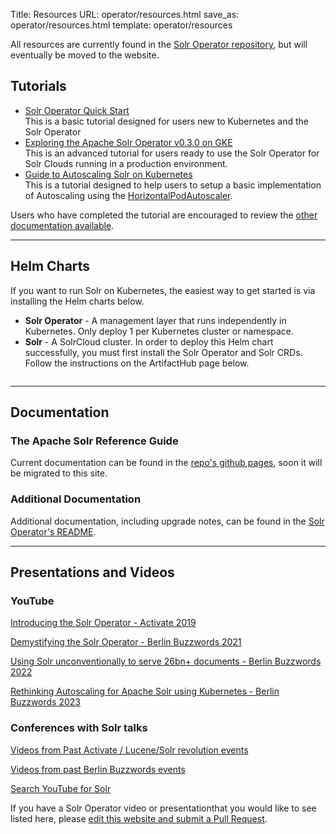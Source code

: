 Title: Resources
URL: operator/resources.html
save_as: operator/resources.html
template: operator/resources

All resources are currently found in the [Solr Operator repository](https://github.com/apache/solr-operator), but will eventually be moved to the website.

## Tutorials ##

* [Solr Operator Quick Start](https://apache.github.io/solr-operator/docs/local_tutorial)  
  This is a basic tutorial designed for users new to Kubernetes and the Solr Operator
* [Exploring the Apache Solr Operator v0.3.0 on GKE]({filename}/pages/operator/articles/explore-v030-gke.md)  
  This is an advanced tutorial for users ready to use the Solr Operator for Solr Clouds running in a production environment.
* [Guide to Autoscaling Solr on Kubernetes](https://sematext.com/blog/solr-operator-autoscaling-tutorial/)  
  This is a tutorial designed to help users to setup a basic implementation of Autoscaling using the [HorizontalPodAutoscaler](https://kubernetes.io/docs/tasks/run-application/horizontal-pod-autoscale/).

Users who have completed the tutorial are encouraged to review the [other documentation available](#documentation).

***

## Helm Charts ##

If you want to run Solr on Kubernetes, the easiest way to get started is via installing the Helm charts below.

* **Solr Operator** - A management layer that runs independently in Kubernetes. Only deploy 1 per Kubernetes cluster or namespace.
* **Solr** - A SolrCloud cluster. In order to deploy this Helm chart successfully, you must first install the Solr Operator and Solr CRDs. Follow the instructions on the ArtifactHub page below.

<div style="display:flex; justify-content: space-evenly; flex-wrap: wrap">
  <div class="artifacthub-widget" data-url="https://artifacthub.io/packages/helm/apache-solr/solr-operator" data-theme="light" data-header="false" data-responsive="true" style="flex-basis:0"></div><script async src="https://artifacthub.io/artifacthub-widget.js"></script>
  <div class="artifacthub-widget" data-url="https://artifacthub.io/packages/helm/apache-solr/solr" data-theme="light" data-header="false" data-responsive="true" style="flex-basis:0"></div><script async src="https://artifacthub.io/artifacthub-widget.js"></script>
</div>

***

## Documentation ##

<h3 class="offset" id="the-apache-solr-reference-guide">The Apache Solr Reference Guide</h3>

Current documentation can be found in the [repo's github pages](https://apache.github.io/solr-operator/docs), soon it will be migrated to this site.

<h3 class="offset" id="additional-documentation">Additional Documentation</h3>

Additional documentation, including upgrade notes, can be found in the [Solr Operator's README](https://github.com/apache/solr-operator#solr-operator).

***

## Presentations and Videos ##

<!-- TODO: WOULD BE NICE TO HAVE A SLIDER OR RANDOMLY PICKED VIDEO HERE -->

<h3 class="offset" id="youtube">YouTube</h3>

[Introducing the Solr Operator - Activate 2019](https://youtu.be/MD6NXTrA3xo?si=_ALWWzxKgBWqiCjX)

[Demystifying the Solr Operator - Berlin Buzzwords 2021](https://youtu.be/zl22KyzWqtM?si=OdQKJYY6EnpQufXw)

[Using Solr unconventionally to serve 26bn+ documents - Berlin Buzzwords 2022](https://youtu.be/tr4XYE2r0dE?si=PZfUPMLHkDkFw_Ow)

[Rethinking Autoscaling for Apache Solr using Kubernetes - Berlin Buzzwords 2023](https://youtu.be/HfHa4Q4YaTU?si=cCiadyOmjlo86sVF)

<h3 class="offset" id="youtube">Conferences with Solr talks</h3>

[Videos from Past Activate / Lucene/Solr revolution events](https://www.activate-conf.com/more-events)

[Videos from past Berlin Buzzwords events](https://www.youtube.com/c/PlainSchwarzUG/playlists?view=50&sort=dd&shelf_id=1)

[Search YouTube for Solr](https://www.youtube.com/results?search_query=solr+operator)

If you have a Solr Operator video or presentationthat you would like to see listed here, please [edit this website and submit a Pull Request](/editing-website.html).

